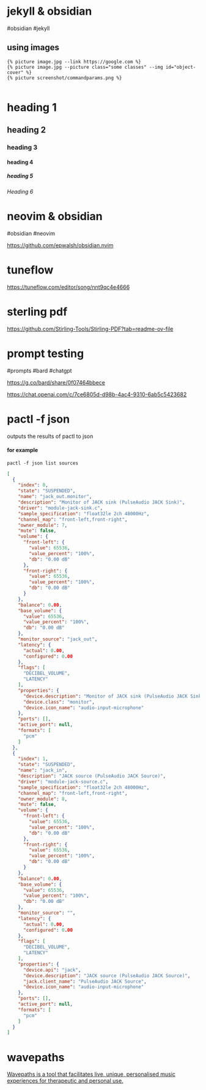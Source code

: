 # jekyll & obsidian 
#obsidian #jekyll

## using images

```
{% picture image.jpg --link https://google.com %}
{% picture image.jpg --picture class="some classes" --img id="object-cover" %}
{% picture screenshot/commandparams.png %}


```


# heading 1
## heading 2
### heading 3
#### heading 4

##### heading 5

###### Heading 6



# neovim & obsidian
#obsidian #neovim

https://github.com/epwalsh/obsidian.nvim


# tuneflow

https://tuneflow.com/editor/song/nnt9qc4e4666

# sterling pdf
https://github.com/Stirling-Tools/Stirling-PDF?tab=readme-ov-file


# prompt testing
#prompts #bard #chatgpt


https://g.co/bard/share/0f07464bbece

https://chat.openai.com/c/7ce6805d-d98b-4ac4-9310-6ab5c5423682

# pactl -f json

outputs the results of pactl to json
#### for example

`pactl -f json list sources`

```json
[
  {
    "index": 0,
    "state": "SUSPENDED",
    "name": "jack_out.monitor",
    "description": "Monitor of JACK sink (PulseAudio JACK Sink)",
    "driver": "module-jack-sink.c",
    "sample_specification": "float32le 2ch 48000Hz",
    "channel_map": "front-left,front-right",
    "owner_module": 7,
    "mute": false,
    "volume": {
      "front-left": {
        "value": 65536,
        "value_percent": "100%",
        "db": "0.00 dB"
      },
      "front-right": {
        "value": 65536,
        "value_percent": "100%",
        "db": "0.00 dB"
      }
    },
    "balance": 0.00,
    "base_volume": {
      "value": 65536,
      "value_percent": "100%",
      "db": "0.00 dB"
    },
    "monitor_source": "jack_out",
    "latency": {
      "actual": 0.00,
      "configured": 0.00
    },
    "flags": [
      "DECIBEL_VOLUME",
      "LATENCY"
    ],
    "properties": {
      "device.description": "Monitor of JACK sink (PulseAudio JACK Sink)",
      "device.class": "monitor",
      "device.icon_name": "audio-input-microphone"
    },
    "ports": [],
    "active_port": null,
    "formats": [
      "pcm"
    ]
  },
  {
    "index": 1,
    "state": "SUSPENDED",
    "name": "jack_in",
    "description": "JACK source (PulseAudio JACK Source)",
    "driver": "module-jack-source.c",
    "sample_specification": "float32le 2ch 48000Hz",
    "channel_map": "front-left,front-right",
    "owner_module": 8,
    "mute": false,
    "volume": {
      "front-left": {
        "value": 65536,
        "value_percent": "100%",
        "db": "0.00 dB"
      },
      "front-right": {
        "value": 65536,
        "value_percent": "100%",
        "db": "0.00 dB"
      }
    },
    "balance": 0.00,
    "base_volume": {
      "value": 65536,
      "value_percent": "100%",
      "db": "0.00 dB"
    },
    "monitor_source": "",
    "latency": {
      "actual": 0.00,
      "configured": 0.00
    },
    "flags": [
      "DECIBEL_VOLUME",
      "LATENCY"
    ],
    "properties": {
      "device.api": "jack",
      "device.description": "JACK source (PulseAudio JACK Source)",
      "jack.client_name": "PulseAudio JACK Source",
      "device.icon_name": "audio-input-microphone"
    },
    "ports": [],
    "active_port": null,
    "formats": [
      "pcm"
    ]
  }
]

```



# wavepaths

[Wavepaths is a tool that facilitates live, unique, personalised music experiences for therapeutic and personal use.​](https://wavepaths.com/)

